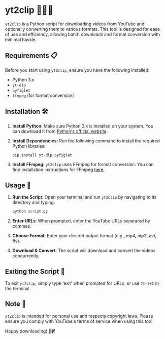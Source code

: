 # yt2clip 🎥🔀📁

`yt2clip` is a Python script for downloading videos from YouTube and optionally converting them to various formats. This tool is designed for ease of use and efficiency, allowing batch downloads and format conversion with minimal hassle.

## Requirements 📋

Before you start using `yt2clip`, ensure you have the following installed:
- Python 3.x
- `yt-dlp`
- `pyfiglet`
- `ffmpeg` (for format conversion)

## Installation 🛠️

1. **Install Python**: Make sure Python 3.x is installed on your system. You can download it from [Python's official website](https://www.python.org/downloads/).

2. **Install Dependencies**: Run the following command to install the required Python libraries:
   ```bash
   pip install yt-dlp pyfiglet
   ```

3. **Install FFmpeg**: `yt2clip` uses FFmpeg for format conversion. You can find installation instructions for FFmpeg [here](https://ffmpeg.org/download.html).

## Usage 🚀

1. **Run the Script**: Open your terminal and run `yt2clip` by navigating to its directory and typing:
   ```bash
   python script.py
   ```

2. **Enter URLs**: When prompted, enter the YouTube URLs separated by commas.

3. **Choose Format**: Enter your desired output format (e.g., mp4, mp3, avi, flv).

4. **Download & Convert**: The script will download and convert the videos concurrently.

## Exiting the Script 🚪

To exit `yt2clip`, simply type 'exit' when prompted for URLs, or use `Ctrl+C` in the terminal.

## Note 📝

`yt2clip` is intended for personal use and respects copyright laws. Please ensure you comply with YouTube's terms of service when using this tool.

Happy downloading! 🎉📹
